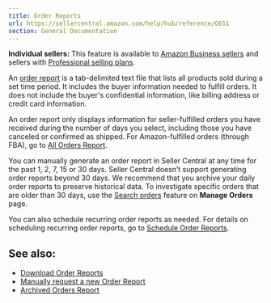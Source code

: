 ```yaml
---
title: Order Reports
url: https://sellercentral.amazon.com/help/hub/reference/G651
section: General Documentation
---
```


**Individual sellers:** This feature is available to [Amazon Business
sellers](/hz/b2bregistration) and sellers with [Professional selling
plans](/gp/help/64491).

An [order report](/order-reports-and-feeds/reports/ref=xx_orderrpt_dnav_xx) is
a tab-delimited text file that lists all products sold during a set time
period. It includes the buyer information needed to fulfill orders. It does
not include the buyer's confidential information, like billing address or
credit card information.

An order report only displays information for seller-fulfilled orders you have
received during the number of days you select, including those you have
canceled or confirmed as shipped. For Amazon-fulfilled orders (through FBA),
go to [All Orders Report](/gp/help/G200547170).

You can manually generate an order report in Seller Central at any time for
the past 1, 2, 7, 15 or 30 days. Seller Central doesn’t support generating
order reports beyond 30 days. We recommend that you archive your daily order
reports to preserve historical data. To investigate specific orders that are
older than 30 days, use the [Search orders](/gp/help/G28151) feature on
**Manage Orders** page.

You can also schedule recurring order reports as needed. For details on
scheduling recurring order reports, go to [Schedule Order
Reports](/gp/help/G201648760).

## See also:

  * [Download Order Reports](/gp/help/G200259200)
  * [Manually request a new Order Report](/gp/help/G201648820)
  * [Archived Orders Report](/gp/help/GQE5U7B4QEZY5HEJ)

